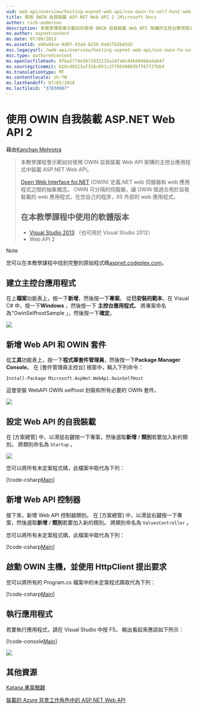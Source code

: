 ```yaml
---
uid: web-api/overview/hosting-aspnet-web-api/use-owin-to-self-host-web-api
title: 使用 OWIN 自我裝載 ASP.NET Web API 2 |Microsoft Docs
author: rick-anderson
description: 本教學課程會示範如何使用 OWIN 自我裝載 Web API 架構的主控台應用程式中裝載 ASP.NET Web API。 Open Web Interface for.NET (OWIN) d...
ms.author: aspnetcontent
ms.date: 07/09/2013
ms.assetid: a90a04ce-9d07-43ad-8250-8a92fb2bd3d5
msc.legacyurl: /web-api/overview/hosting-aspnet-web-api/use-owin-to-self-host-web-api
msc.type: authoredcontent
ms.openlocfilehash: 9fba2774e3873d32115a14fa0c84b99466eda04f
ms.sourcegitcommit: b28cd0313af316c051c2ff8549865bff67f2fbb4
ms.translationtype: MT
ms.contentlocale: zh-TW
ms.lasthandoff: 07/05/2018
ms.locfileid: "37830907"
---
```

<a name="use-owin-to-self-host-aspnet-web-api-2"></a>使用 OWIN 自我裝載 ASP.NET Web API 2
====================
藉由[Kanchan Mehrotra](https://twitter.com/kanchanmeh)

> 本教學課程會示範如何使用 OWIN 自我裝載 Web API 架構的主控台應用程式中裝載 ASP.NET Web API。
> 
> [Open Web Interface for.NET](http://owin.org) (OWIN) 定義.NET web 伺服器和 web 應用程式之間的抽象概念。 OWIN 可分隔的伺服器，讓 OWIN 很適合用於自我裝載的 web 應用程式，在您自己的程序，IIS 外部的 web 應用程式。
> 
> ## <a name="software-versions-used-in-the-tutorial"></a>在本教學課程中使用的軟體版本
> 
> 
> - [Visual Studio 2013](https://www.microsoft.com/visualstudio/eng/2013-downloads) （也可用於 Visual Studio 2012）
> - Web API 2


> [!NOTE]
> 您可以在本教學課程中找到完整的原始程式碼[aspnet.codeplex.com](https://aspnet.codeplex.com/SourceControl/latest#Samples/WebApi/OwinSelfhostSample/ReadMe.txt)。


## <a name="create-a-console-application"></a>建立主控台應用程式

在上**檔案**功能表上，按一下**新增**，然後按一下**專案**。 從**已安裝的範本**，在 Visual C# 中，按一下**Windows** ，然後按一下 **主控台應用程式**。 將專案命名為"OwinSelfhostSample 」，然後按一下**確定**。

[![](use-owin-to-self-host-web-api/_static/image2.png)](use-owin-to-self-host-web-api/_static/image1.png)

## <a name="add-the-web-api-and-owin-packages"></a>新增 Web API 和 OWIN 套件

從**工具**功能表上，按一下**程式庫套件管理員**，然後按一下**Package Manager Console**。 在 [套件管理員主控台] 視窗中，輸入下列命令：

`Install-Package Microsoft.AspNet.WebApi.OwinSelfHost`

這會安裝 WebAPI OWIN selfhost 封裝和所有必要的 OWIN 套件。

[![](use-owin-to-self-host-web-api/_static/image4.png)](use-owin-to-self-host-web-api/_static/image3.png)

## <a name="configure-web-api-for-self-host"></a>設定 Web API 的自我裝載

在 [方案總管] 中，以滑鼠右鍵按一下專案，然後選取**新增** / **類別**若要加入新的類別。 將類別命名為 `Startup` 。

![](use-owin-to-self-host-web-api/_static/image5.png)

您可以將所有未定案程式碼，此檔案中取代為下列：

[!code-csharp[Main](use-owin-to-self-host-web-api/samples/sample1.cs)]

## <a name="add-a-web-api-controller"></a>新增 Web API 控制器

接下來，新增 Web API 控制器類別。 在 [方案總管] 中，以滑鼠右鍵按一下專案，然後選取**新增** / **類別**若要加入新的類別。 將類別命名為 `ValuesController` 。

您可以將所有未定案程式碼，此檔案中取代為下列：

[!code-csharp[Main](use-owin-to-self-host-web-api/samples/sample2.cs)]

## <a name="start-the-owin-host-and-make-a-request-using-httpclient"></a>啟動 OWIN 主機，並使用 HttpClient 提出要求

您可以將所有的 Program.cs 檔案中的未定案程式碼取代為下列：

[!code-csharp[Main](use-owin-to-self-host-web-api/samples/sample3.cs)]

## <a name="running-the-application"></a>執行應用程式

若要執行應用程式，請在 Visual Studio 中按 F5。 輸出看起來應該如下所示：

[!code-console[Main](use-owin-to-self-host-web-api/samples/sample4.cmd)]

![](use-owin-to-self-host-web-api/_static/image6.png)

## <a name="additional-resources"></a>其他資源

[Katana 專案概觀](../../../aspnet/overview/owin-and-katana/an-overview-of-project-katana.md)

[裝載的 Azure 背景工作角色中的 ASP.NET Web API](host-aspnet-web-api-in-an-azure-worker-role.md)
